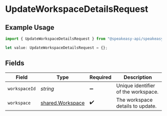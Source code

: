 # UpdateWorkspaceDetailsRequest

## Example Usage

```typescript
import { UpdateWorkspaceDetailsRequest } from "@speakeasy-api/speakeasy-client-sdk-typescript/sdk/models/operations";

let value: UpdateWorkspaceDetailsRequest = {};
```

## Fields

| Field                                                       | Type                                                        | Required                                                    | Description                                                 |
| ----------------------------------------------------------- | ----------------------------------------------------------- | ----------------------------------------------------------- | ----------------------------------------------------------- |
| `workspaceId`                                               | *string*                                                    | :heavy_minus_sign:                                          | Unique identifier of the workspace.                         |
| `workspace`                                                 | [shared.Workspace](../../../sdk/models/shared/workspace.md) | :heavy_check_mark:                                          | The workspace details to update.                            |